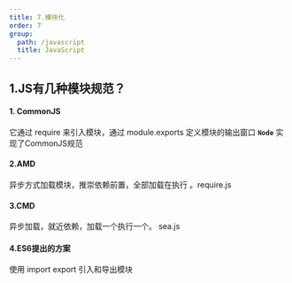 ```yaml
---
title: 7.模块化
order: 7
group:
  path: /javascript
  title: JavaScript
---
```


## 1.JS有几种模块规范？
#### 1. CommonJS
它通过 require 来引入模块，通过 module.exports 定义模块的输出窗口 **`Node`** 实现了CommonJS规范

#### 2.AMD
异步方式加载模块，推崇依赖前置，全部加载在执行 。require.js

#### 3.CMD
异步加载，就近依赖，加载一个执行一个。  sea.js

#### 4.ES6提出的方案
使用 import export 引入和导出模块


